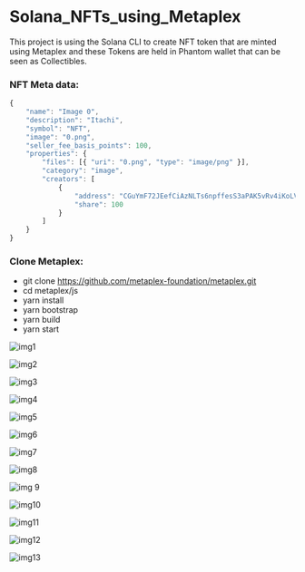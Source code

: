 # Solana_NFTs_using_Metaplex

This project is using the Solana CLI to create NFT token that are minted using Metaplex and these Tokens 
are held in Phantom wallet that can be seen as Collectibles.


### NFT Meta data: 
```javascript
{
    "name": "Image 0",
    "description": "Itachi",
    "symbol": "NFT",
    "image": "0.png",
    "seller_fee_basis_points": 100,
    "properties": {
        "files": [{ "uri": "0.png", "type": "image/png" }],
        "category": "image",
        "creators": [
            {
                "address": "CGuYmF72JEefCiAzNLTs6npffesS3aPAK5vRv4iKoLVS",
                "share": 100
            }
        ]
    }
}
```
### Clone Metaplex:

- git clone https://github.com/metaplex-foundation/metaplex.git
- cd metaplex/js
- yarn install
- yarn bootstrap
- yarn build
- yarn start

![img1](https://user-images.githubusercontent.com/90293555/159110039-e497657c-4a81-4c4d-94f6-22fad893c877.jpg)


![img2](https://user-images.githubusercontent.com/90293555/159110045-b003657a-ec5b-44cf-b556-7c3d92725e68.jpg)



![img3](https://user-images.githubusercontent.com/90293555/159110048-e247f61a-f81d-4e34-a877-aa1ca25fb5b0.jpg)


![img4](https://user-images.githubusercontent.com/90293555/159110054-6c25ccf3-6d63-44fc-ab24-ca414bf4b5c6.jpg)



![img5](https://user-images.githubusercontent.com/90293555/159110062-f6ab209a-5612-4d97-a55c-347cdc86927e.jpg)



![img6](https://user-images.githubusercontent.com/90293555/159110070-911b11fb-bd5d-42b1-a479-a636e7b74f1a.jpg)



![img7](https://user-images.githubusercontent.com/90293555/159110074-7782770c-29b5-437b-ab51-34a371d3ccf6.jpg)



![img8](https://user-images.githubusercontent.com/90293555/159110079-ce6f197e-ac68-4962-8786-4d51901eb65b.jpg)



![img 9](https://user-images.githubusercontent.com/90293555/159110083-9fdd8325-c78c-41d8-8483-f171052dfee9.jpg)



![img10](https://user-images.githubusercontent.com/90293555/159110085-afd898d2-1f30-4b06-899b-9d473749dc22.jpg)




![img11](https://user-images.githubusercontent.com/90293555/159110089-0316d279-97b7-4713-935a-b32499220632.jpg)



![img12](https://user-images.githubusercontent.com/90293555/159110092-b47d953d-d650-499a-a4ea-952e88a01c2b.jpg)



![img13](https://user-images.githubusercontent.com/90293555/159110096-85c9ab45-fc42-4710-a988-4454a1b4444f.jpg)



